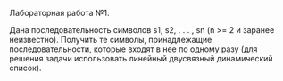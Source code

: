Лабораторная работа №1.

Дана последовательность символов s1, s2, . . . , sn (n >= 2 и
заранее неизвестно). Получить те символы, принадлежащие
последовательности, которые входят в нее по одному разу (для
решения задачи использовать линейный двусвязный динамический
список).
